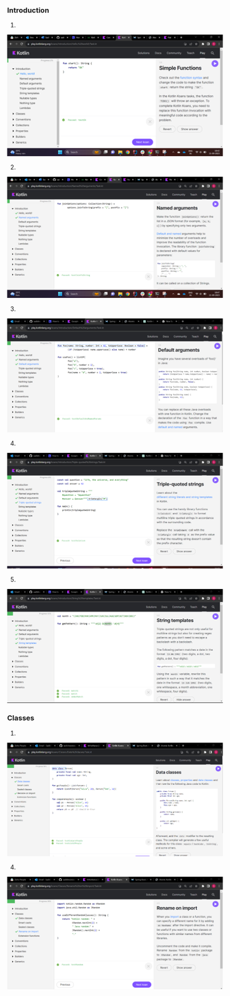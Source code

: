 ### Introduction

1.
![img.png](img.png)

2.
![img_1.png](img_1.png)

3.
![img_2.png](img_2.png)

4.
![img_3.png](img_3.png)

5.
![img_4.png](img_4.png)


### Classes

1.
![img_5.png](img_5.png)

4.
![img_6.png](img_6.png)